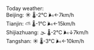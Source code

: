 Today weather:  
Beijing: ☀️ 🌡️-2°C 🌬️←7km/h  
Tianjin: ⛅️  🌡️-1°C 🌬️←15km/h  
Shijiazhuang: 🌫  🌡️-2°C 🌬️↓7km/h  
Tangshan: ☀️ 🌡️-3°C 🌬️←10km/h  

